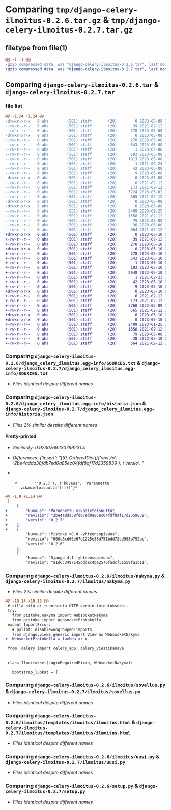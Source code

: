 # Comparing `tmp/django-celery-ilmoitus-0.2.6.tar.gz` & `tmp/django-celery-ilmoitus-0.2.7.tar.gz`

## filetype from file(1)

```diff
@@ -1 +1 @@
-gzip compressed data, was "django-celery-ilmoitus-0.2.6.tar", last modified: Mon May  8 14:01:40 2023, max compression
+gzip compressed data, was "django-celery-ilmoitus-0.2.7.tar", last modified: Wed May 10 06:34:03 2023, max compression
```

## Comparing `django-celery-ilmoitus-0.2.6.tar` & `django-celery-ilmoitus-0.2.7.tar`

### file list

```diff
@@ -1,24 +1,24 @@
-drwxr-xr-x   0 aha        (501) staff       (20)        0 2023-05-08 14:01:40.117506 django-celery-ilmoitus-0.2.6/
--rw-r--r--   0 aha        (501) staff       (20)       39 2021-02-12 12:19:21.000000 django-celery-ilmoitus-0.2.6/MANIFEST.in
--rw-r--r--   0 aha        (501) staff       (20)      278 2023-05-08 14:01:40.117359 django-celery-ilmoitus-0.2.6/PKG-INFO
-drwxr-xr-x   0 aha        (501) staff       (20)        0 2023-05-08 14:01:40.115066 django-celery-ilmoitus-0.2.6/django_celery_ilmoitus.egg-info/
--rw-r--r--   0 aha        (501) staff       (20)      278 2023-05-08 14:01:40.000000 django-celery-ilmoitus-0.2.6/django_celery_ilmoitus.egg-info/PKG-INFO
--rw-r--r--   0 aha        (501) staff       (20)      543 2023-05-08 14:01:40.000000 django-celery-ilmoitus-0.2.6/django_celery_ilmoitus.egg-info/SOURCES.txt
--rw-r--r--   0 aha        (501) staff       (20)        1 2023-05-08 14:01:40.000000 django-celery-ilmoitus-0.2.6/django_celery_ilmoitus.egg-info/dependency_links.txt
--rw-r--r--   0 aha        (501) staff       (20)      103 2023-05-08 14:01:40.000000 django-celery-ilmoitus-0.2.6/django_celery_ilmoitus.egg-info/entry_points.txt
--rw-r--r--   0 aha        (501) staff       (20)     1913 2023-05-08 14:01:40.000000 django-celery-ilmoitus-0.2.6/django_celery_ilmoitus.egg-info/historia.json
--rw-r--r--   0 aha        (501) staff       (20)        1 2021-02-23 10:09:09.000000 django-celery-ilmoitus-0.2.6/django_celery_ilmoitus.egg-info/not-zip-safe
--rw-r--r--   0 aha        (501) staff       (20)       42 2023-05-08 14:01:40.000000 django-celery-ilmoitus-0.2.6/django_celery_ilmoitus.egg-info/requires.txt
--rw-r--r--   0 aha        (501) staff       (20)        9 2023-05-08 14:01:40.000000 django-celery-ilmoitus-0.2.6/django_celery_ilmoitus.egg-info/top_level.txt
-drwxr-xr-x   0 aha        (501) staff       (20)        0 2023-05-08 14:01:40.116907 django-celery-ilmoitus-0.2.6/ilmoitus/
--rw-r--r--   0 aha        (501) staff       (20)        0 2021-02-12 12:05:10.000000 django-celery-ilmoitus-0.2.6/ilmoitus/__init__.py
--rw-r--r--   0 aha        (501) staff       (20)      173 2021-02-12 12:13:02.000000 django-celery-ilmoitus-0.2.6/ilmoitus/celery.py
--rw-r--r--   0 aha        (501) staff       (20)     3724 2023-05-02 09:42:25.000000 django-celery-ilmoitus-0.2.6/ilmoitus/nakyma.py
--rw-r--r--   0 aha        (501) staff       (20)      565 2021-02-12 12:10:06.000000 django-celery-ilmoitus-0.2.6/ilmoitus/sovellus.py
-drwxr-xr-x   0 aha        (501) staff       (20)        0 2023-05-08 14:01:40.113583 django-celery-ilmoitus-0.2.6/ilmoitus/templates/
-drwxr-xr-x   0 aha        (501) staff       (20)        0 2023-05-08 14:01:40.117063 django-celery-ilmoitus-0.2.6/ilmoitus/templates/ilmoitus/
--rw-r--r--   0 aha        (501) staff       (20)     2409 2023-01-25 12:51:55.000000 django-celery-ilmoitus-0.2.6/ilmoitus/templates/ilmoitus/ilmoitus.html
--rw-r--r--   0 aha        (501) staff       (20)     1558 2021-02-12 12:41:21.000000 django-celery-ilmoitus-0.2.6/ilmoitus/uusi.py
--rw-r--r--   0 aha        (501) staff       (20)       79 2023-05-08 14:01:33.000000 django-celery-ilmoitus-0.2.6/pyproject.toml
--rw-r--r--   0 aha        (501) staff       (20)       38 2023-05-08 14:01:40.117541 django-celery-ilmoitus-0.2.6/setup.cfg
--rw-r--r--   0 aha        (501) staff       (20)      664 2021-02-12 12:16:25.000000 django-celery-ilmoitus-0.2.6/setup.py
+drwxr-xr-x   0 aha        (501) staff       (20)        0 2023-05-10 06:34:03.000702 django-celery-ilmoitus-0.2.7/
+-rw-r--r--   0 aha        (501) staff       (20)       39 2021-02-12 12:19:21.000000 django-celery-ilmoitus-0.2.7/MANIFEST.in
+-rw-r--r--   0 aha        (501) staff       (20)      278 2023-05-10 06:34:03.000556 django-celery-ilmoitus-0.2.7/PKG-INFO
+drwxr-xr-x   0 aha        (501) staff       (20)        0 2023-05-10 06:34:02.999290 django-celery-ilmoitus-0.2.7/django_celery_ilmoitus.egg-info/
+-rw-r--r--   0 aha        (501) staff       (20)      278 2023-05-10 06:34:02.000000 django-celery-ilmoitus-0.2.7/django_celery_ilmoitus.egg-info/PKG-INFO
+-rw-r--r--   0 aha        (501) staff       (20)      543 2023-05-10 06:34:02.000000 django-celery-ilmoitus-0.2.7/django_celery_ilmoitus.egg-info/SOURCES.txt
+-rw-r--r--   0 aha        (501) staff       (20)        1 2023-05-10 06:34:02.000000 django-celery-ilmoitus-0.2.7/django_celery_ilmoitus.egg-info/dependency_links.txt
+-rw-r--r--   0 aha        (501) staff       (20)      103 2023-05-10 06:34:02.000000 django-celery-ilmoitus-0.2.7/django_celery_ilmoitus.egg-info/entry_points.txt
+-rw-r--r--   0 aha        (501) staff       (20)     2048 2023-05-10 06:34:02.000000 django-celery-ilmoitus-0.2.7/django_celery_ilmoitus.egg-info/historia.json
+-rw-r--r--   0 aha        (501) staff       (20)        1 2021-02-23 10:09:09.000000 django-celery-ilmoitus-0.2.7/django_celery_ilmoitus.egg-info/not-zip-safe
+-rw-r--r--   0 aha        (501) staff       (20)       42 2023-05-10 06:34:02.000000 django-celery-ilmoitus-0.2.7/django_celery_ilmoitus.egg-info/requires.txt
+-rw-r--r--   0 aha        (501) staff       (20)        9 2023-05-10 06:34:02.000000 django-celery-ilmoitus-0.2.7/django_celery_ilmoitus.egg-info/top_level.txt
+drwxr-xr-x   0 aha        (501) staff       (20)        0 2023-05-10 06:34:03.000114 django-celery-ilmoitus-0.2.7/ilmoitus/
+-rw-r--r--   0 aha        (501) staff       (20)        0 2021-02-12 12:05:10.000000 django-celery-ilmoitus-0.2.7/ilmoitus/__init__.py
+-rw-r--r--   0 aha        (501) staff       (20)      173 2021-02-12 12:13:02.000000 django-celery-ilmoitus-0.2.7/ilmoitus/celery.py
+-rw-r--r--   0 aha        (501) staff       (20)     3760 2023-05-09 12:55:07.000000 django-celery-ilmoitus-0.2.7/ilmoitus/nakyma.py
+-rw-r--r--   0 aha        (501) staff       (20)      565 2021-02-12 12:10:06.000000 django-celery-ilmoitus-0.2.7/ilmoitus/sovellus.py
+drwxr-xr-x   0 aha        (501) staff       (20)        0 2023-05-10 06:34:02.997598 django-celery-ilmoitus-0.2.7/ilmoitus/templates/
+drwxr-xr-x   0 aha        (501) staff       (20)        0 2023-05-10 06:34:03.000263 django-celery-ilmoitus-0.2.7/ilmoitus/templates/ilmoitus/
+-rw-r--r--   0 aha        (501) staff       (20)     2409 2023-01-25 12:51:55.000000 django-celery-ilmoitus-0.2.7/ilmoitus/templates/ilmoitus/ilmoitus.html
+-rw-r--r--   0 aha        (501) staff       (20)     1558 2021-02-12 12:41:21.000000 django-celery-ilmoitus-0.2.7/ilmoitus/uusi.py
+-rw-r--r--   0 aha        (501) staff       (20)       79 2023-05-08 14:01:33.000000 django-celery-ilmoitus-0.2.7/pyproject.toml
+-rw-r--r--   0 aha        (501) staff       (20)       38 2023-05-10 06:34:03.000737 django-celery-ilmoitus-0.2.7/setup.cfg
+-rw-r--r--   0 aha        (501) staff       (20)      664 2021-02-12 12:16:25.000000 django-celery-ilmoitus-0.2.7/setup.py
```

### Comparing `django-celery-ilmoitus-0.2.6/django_celery_ilmoitus.egg-info/SOURCES.txt` & `django-celery-ilmoitus-0.2.7/django_celery_ilmoitus.egg-info/SOURCES.txt`

 * *Files identical despite different names*

### Comparing `django-celery-ilmoitus-0.2.6/django_celery_ilmoitus.egg-info/historia.json` & `django-celery-ilmoitus-0.2.7/django_celery_ilmoitus.egg-info/historia.json`

 * *Files 2% similar despite different names*

#### Pretty-printed

 * *Similarity: 0.9230769230769231%*

 * *Differences: {'insert': "[(0, OrderedDict([('revisio', '2be4adda38fdb7ed0a85ec04fdf8af17d2359839'), ('versio', "*

 * *           "'0.2.7'), ('kuvaus', 'Parannettu vikasietoisuutta')]))]"}*

```diff
@@ -1,9 +1,14 @@
 [
     {
+        "kuvaus": "Parannettu vikasietoisuutta",
+        "revisio": "2be4adda38fdb7ed0a85ec04fdf8af17d2359839",
+        "versio": "0.2.7"
+    },
+    {
         "kuvaus": "Pistoke v0.8 -yhteensopivuus",
         "revisio": "000c8cd66e67e1225e58d751bdd72ed983b792bc",
         "versio": "0.2.6"
     },
     {
         "kuvaus": "Django 4.1 -yhteensopivuus",
         "revisio": "a1d6c3497145dddec4ba2576fadcf31559fa1c11",
```

### Comparing `django-celery-ilmoitus-0.2.6/ilmoitus/nakyma.py` & `django-celery-ilmoitus-0.2.7/ilmoitus/nakyma.py`

 * *Files 2% similar despite different names*

```diff
@@ -18,14 +18,15 @@
 # sillä sitä ei tunnisteta HTTP-verbin toteutukseksi.
 try:
   from pistoke.nakyma import WebsocketNakyma
   from pistoke import WebsocketProtokolla
 except ImportError:
   # pylint: disable=ungrouped-imports
   from django.views.generic import View as WebsocketNakyma
+  WebsocketProtokolla = lambda x: x
 
 from .celery import celery_app, celery_viestikanava
 
 
 class Ilmoitukset(LoginRequiredMixin, WebsocketNakyma):
 
   bootstrap_luokat = {
```

### Comparing `django-celery-ilmoitus-0.2.6/ilmoitus/sovellus.py` & `django-celery-ilmoitus-0.2.7/ilmoitus/sovellus.py`

 * *Files identical despite different names*

### Comparing `django-celery-ilmoitus-0.2.6/ilmoitus/templates/ilmoitus/ilmoitus.html` & `django-celery-ilmoitus-0.2.7/ilmoitus/templates/ilmoitus/ilmoitus.html`

 * *Files identical despite different names*

### Comparing `django-celery-ilmoitus-0.2.6/ilmoitus/uusi.py` & `django-celery-ilmoitus-0.2.7/ilmoitus/uusi.py`

 * *Files identical despite different names*

### Comparing `django-celery-ilmoitus-0.2.6/setup.py` & `django-celery-ilmoitus-0.2.7/setup.py`

 * *Files identical despite different names*

